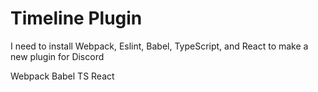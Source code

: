 # Timeline Plugin

I need to install Webpack, Eslint, Babel, TypeScript, and React to make a new plugin for Discord

Webpack
Babel
TS
React
